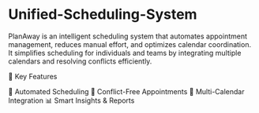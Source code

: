 # Unified-Scheduling-System

PlanAway is an intelligent scheduling system that automates appointment management, reduces manual effort, and optimizes calendar coordination. It simplifies scheduling for individuals and teams by integrating multiple calendars and resolving conflicts efficiently.

🔹 Key Features

🤖 Automated Scheduling
🔄 Conflict-Free Appointments
📅 Multi-Calendar Integration
📊 Smart Insights & Reports
